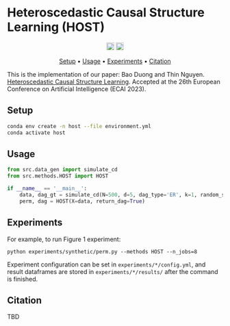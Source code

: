 # Heteroscedastic Causal Structure Learning (HOST)


<p align="center" markdown="1">
    <img src="https://img.shields.io/badge/Python-3.8-green.svg" alt="Python Version" height="18">
    <a href="https://arxiv.org/abs/2307.07973"><img src="https://img.shields.io/badge/arXiv-2307.07973-b31b1b.svg" alt="arXiv" height="18"></a>
</p>

<p align="center">
  <a href="#installation">Setup</a> •
  <a href="#usage">Usage</a> •
  <a href="#experiments">Experiments</a> •
  <a href="#citation">Citation</a>
</p>

This is the implementation of our paper: Bao Duong and Thin Nguyen. [Heteroscedastic Causal Structure Learning](). Accepted at the 26th European Conference on Artificial Intelligence (ECAI 2023).

## Setup

```bash
conda env create -n host --file environment.yml
conda activate host
```

## Usage

```python
from src.data_gen import simulate_cd
from src.methods.HOST import HOST

if __name__ == '__main__':
    data, dag_gt = simulate_cd(N=500, d=5, dag_type='ER', k=1, random_state=0)
    perm, dag = HOST(X=data, return_dag=True)
```

## Experiments

For example, to run Figure 1 experiment:
```
python experiments/synthetic/perm.py --methods HOST --n_jobs=8
```

Experiment configuration can be set in `experiments/*/config.yml`, and result dataframes are stored in `experiments/*/results/` after the command is finished.

## Citation

TBD
